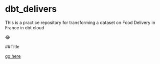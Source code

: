 # dbt_delivers
 This is a practice repository for transforming a dataset on Food Delivery in France in dbt cloud

:joy:

##Title

[^1]: trying a footnote

[go here](https://www.markdownguide.org/cheat-sheet/)